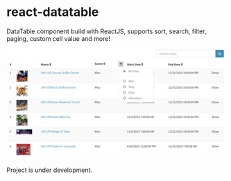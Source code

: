 # react-datatable
DataTable component build with ReactJS, supports sort, search, filter, paging, custom cell value and more!

<img src="screenshot.png"/>

Project is under development.


